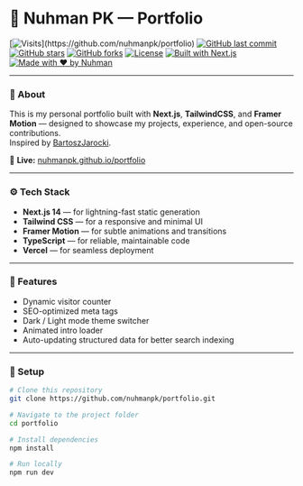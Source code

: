 # 🚀 Nuhman PK — Portfolio

[![Visits](https://api.visitorbadge.io/api/visitors?path=[https://github.com/nuhmanpk/portfolio](https://github.com/nuhmanpk/portfolio)&countColor=%23007EC6&label=Visits&style=flat-square&token=YOUR_API_TOKEN)](https://github.com/nuhmanpk/portfolio)
[![GitHub last commit](https://img.shields.io/github/last-commit/nuhmanpk/portfolio?style=flat-square&color=brightgreen)](https://github.com/nuhmanpk/portfolio/commits/main)
[![GitHub stars](https://img.shields.io/github/stars/nuhmanpk/portfolio?style=flat-square&color=yellow)](https://github.com/nuhmanpk/portfolio/stargazers)
[![GitHub forks](https://img.shields.io/github/forks/nuhmanpk/portfolio?style=flat-square&color=orange)](https://github.com/nuhmanpk/portfolio/network/members)
[![License](https://img.shields.io/github/license/nuhmanpk/portfolio?style=flat-square&color=blue)](./LICENSE)
[![Built with Next.js](https://img.shields.io/badge/Built%20with-Next.js-black?style=flat-square&logo=next.js)](https://nextjs.org/)
[![Made with ❤️ by Nuhman](https://img.shields.io/badge/Made%20with-%E2%9D%A4-red?style=flat-square)](https://nuhmanpk.github.io/portfolio)

---

### 🧠 About

This is my personal portfolio built with **Next.js**, **TailwindCSS**, and **Framer Motion** — designed to showcase my projects, experience, and open-source contributions.  
Inspired by [BartoszJarocki](https://github.com/BartoszJarocki/cv).

🔗 **Live:** [nuhmanpk.github.io/portfolio](https://nuhmanpk.github.io/portfolio)

---

### ⚙️ Tech Stack

- **Next.js 14** — for lightning-fast static generation  
- **Tailwind CSS** — for a responsive and minimal UI  
- **Framer Motion** — for subtle animations and transitions  
- **TypeScript** — for reliable, maintainable code  
- **Vercel** — for seamless deployment  

---

### 🧩 Features

- Dynamic visitor counter  
- SEO-optimized meta tags  
- Dark / Light mode theme switcher  
- Animated intro loader  
- Auto-updating structured data for better search indexing  

---

### 🧰 Setup

```bash
# Clone this repository
git clone https://github.com/nuhmanpk/portfolio.git

# Navigate to the project folder
cd portfolio

# Install dependencies
npm install

# Run locally
npm run dev
```
